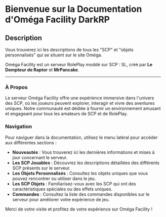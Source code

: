 # Bienvenue sur la Documentation d'Oméga Facility DarkRP

## Description

Vous trouverez ici les descriptions de tous les "SCP" et "objets personnalisés" qui se situent sur le site Oméga.

Oméga Facility est un serveur RolePlay moddé sur SCP : SL, créé par **Le Dompteur de Raptor** et **MrPancake**.

---

### À Propos

Le serveur Oméga Facility offre une expérience immersive dans l'univers des SCP, où les joueurs peuvent explorer, interagir et vivre des aventures uniques. Notre communauté est dédiée à fournir un environnement amusant et engageant pour tous les amateurs de SCP et de RolePlay.

### Navigation

Pour naviguer dans la documentation, utilisez le menu latéral pour accéder aux différentes sections :

- **Nouveautés** : Vous trouverez ici les dernières informations et mises à jour concernant le serveur.
- **Les SCP Jouables** : Découvrez les descriptions détaillées des différents SCP présents sur le serveur.
- **Les Objets Personnalisés** : Consultez les objets uniques que vous pouvez rencontrer ou utiliser dans le jeu.
- **Les SCP Objets** : Familiarisez-vous avec les SCP qui ont des caractéristiques spéciales ou des effets uniques.
- **Commandes** : Consultez la liste des commandes disponibles sur le serveur pour améliorer votre expérience de jeu.

Merci de votre visite et profitez de votre expérience sur Oméga Facility !
